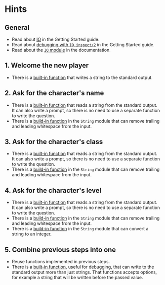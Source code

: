 # Hints

## General

- Read about [IO][getting-started-io] in the Getting Started guide.
- Read about [debugging with `IO.inspect/2`][getting-started-debugging-io-inspect] in the Getting Started guide.
- Read about the [`IO` module][module-io] in the documentation.

## 1. Welcome the new player

- There is a [built-in function][io-puts] that writes a string to the standard output.

## 2. Ask for the character's name

- There is a [built-in function][io-gets] that reads a string from the standard output. It can also write a prompt, so there is no need to use a separate function to write the question.
- There is a [build-in function][string-trim] in the `String` module that can remove trailing and leading whitespace from the input.

## 3. Ask for the character's class

- There is a [built-in function][io-gets] that reads a string from the standard output. It can also write a prompt, so there is no need to use a separate function to write the question.
- There is a [build-in function][string-trim] in the `String` module that can remove trailing and leading whitespace from the input.

## 4. Ask for the character's level

- There is a [built-in function][io-gets] that reads a string from the standard output. It can also write a prompt, so there is no need to use a separate function to write the question.
- There is a [build-in function][string-trim] in the `String` module that can remove trailing and leading whitespace from the input.
- There is a [build-in function][string-to-integer] in the `String` module that can convert a string to an integer.

## 5. Combine previous steps into one

- Reuse functions implemented in previous steps.
- There is a [built-in function][io-inspect], useful for debugging, that can write to the standard output more than just strings. That functions accepts options, for example a string that will be written before the passed value.

[module-io]: https://hexdocs.pm/elixir/IO.html
[getting-started-io]: https://elixir-lang.org/getting-started/io-and-the-file-system.html#the-io-module
[getting-started-debugging-io-inspect]: https://elixir-lang.org/getting-started/debugging.html#ioinspect2
[elixir-school-io-inspect-label]: https://elixirschool.com/blog/til-io-inspect-labels/
[io-puts]: https://hexdocs.pm/elixir/IO.html#puts/2
[io-gets]: https://hexdocs.pm/elixir/IO.html#gets/2
[io-inspect]: https://hexdocs.pm/elixir/IO.html#inspect/2
[string-trim]: https://hexdocs.pm/elixir/String.html#trim/1
[string-to-integer]: https://hexdocs.pm/elixir/String.html#to_integer/1
